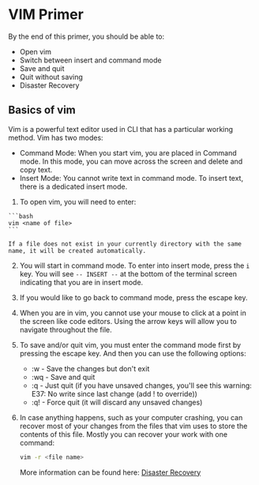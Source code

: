 # VIM Primer

By the end of this primer, you should be able to:

 - Open vim
 - Switch between insert and command mode
 - Save and quit
 - Quit without saving
 - Disaster Recovery

## Basics of vim

Vim is a powerful text editor used in CLI that has a particular working method. Vim has two modes:

 - Command Mode: When you start vim, you are placed in Command mode. In this mode, you can move across the screen and delete and copy text.
 - Insert Mode: You cannot write text in command mode. To insert text, there is a dedicated insert mode.

 1.  To open vim, you will need to enter:

    ```bash
    vim <name of file>
    ```

    If a file does not exist in your currently directory with the same name, it will be created automatically.

2.  You will start in command mode. To enter into insert mode, press the `i` key. You will see `-- INSERT --` at the bottom of the terminal screen indicating that you are in insert mode.

3.  If you would like to go back to command mode, press the escape key.

4.  When you are in vim, you cannot use your mouse to click at a point in the screen like code editors. Using the arrow keys will allow you to navigate throughout the file.

5.  To save and/or quit vim, you must enter the command mode first by pressing the escape key. And then you can use the following options:
    
    - :w - Save the changes but don't exit
    - :wq - Save and quit
    - :q - Just quit (if you have unsaved changes, you'll see this warning: E37: No write since last change (add ! to override))
    - :q! - Force quit (it will discard any unsaved changes)

6.  In case anything happens, such as your computer crashing, you can recover most of your changes from the files that vim uses to store the contents of this file. Mostly you can recover your work with one command:

    ```bash
    vim -r <file name>
    ```

    More information can be found here: [Disaster Recovery](http://vimdoc.sourceforge.net/htmldoc/recover.html)


